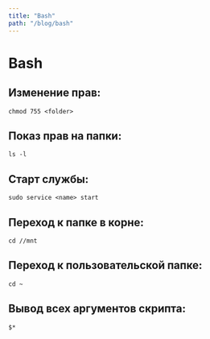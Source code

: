 ```yaml
---
title: "Bash"
path: "/blog/bash"
---
```

# Bash

## Изменение прав:

`chmod 755 <folder>`

## Показ прав на папки:

`ls -l`

## Старт службы: 

`sudo service <name> start`

## Переход к папке в корне:

`cd //mnt`

## Переход к пользовательской папке:

`cd ~`

## Вывод всех аргументов скрипта:

`$*`